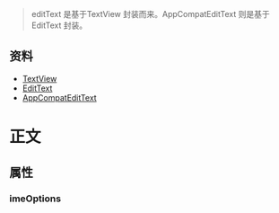 > editText 是基于TextView 封装而来。AppCompatEditText 则是基于EditText 封装。
## 资料
* [TextView](https://developer.android.com/reference/android/widget/TextView)
* [EditText](https://developer.android.com/reference/android/widget/EditText?hl=en)
* [AppCompatEditText](https://developer.android.com/reference/androidx/appcompat/widget/AppCompatEditText?hl=en)
# 正文 

## 属性
### imeOptions